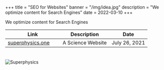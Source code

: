 +++
title = "SEO for Websites"
banner = "/img/idea.jpg"
description = "We optimize content for Search Engines"
date = 2022-03-10
+++

We optimize content for Search Engines

 Link | Description | Date
--- | --- | ---
[superphysics.one](https://superphysics.one) &nbsp; &nbsp; &nbsp; | A Science Website | July 26, 2021



# 


![Superphysics](/img/idea.jpg)
